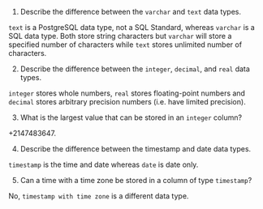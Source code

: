 1. Describe the difference between the `varchar` and `text` data types.

`text` is a PostgreSQL data type, not a SQL Standard, whereas `varchar` is a SQL data type. Both store string characters but `varchar` will store a specified number of characters while `text` stores unlimited number of characters.

2. Describe the difference between the `integer`, `decimal`, and `real` data types.

`integer` stores whole numbers, `real` stores floating-point numbers and `decimal` stores arbitrary precision numbers (i.e. have limited precision).

3. What is the largest value that can be stored in an `integer` column?

+2147483647.

4. Describe the difference between the timestamp and date data types.

`timestamp` is the time and date whereas `date` is date only.

5. Can a time with a time zone be stored in a column of type `timestamp`?

No, `timestamp with time zone` is a different data type.

